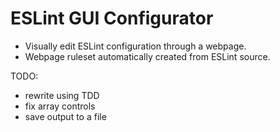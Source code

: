 # ESLint GUI Configurator #

  - Visually edit ESLint configuration through a webpage.
  - Webpage ruleset automatically created from ESLint source.


TODO:
 - rewrite using TDD
 - fix array controls
 - save output to a file
